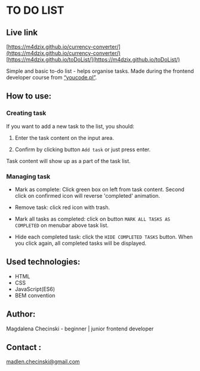 # TO DO LIST

## Live link

[https://m4dzix.github.io/currency-converter/](https://m4dzix.github.io/currency-converter/)
[https://m4dzix.github.io/toDoList/](https://m4dzix.github.io/toDoList/)


Simple and basic to-do list - helps organise tasks.
Made during the frontend developer course from [“youcode.pl”](https://youcode.pl).

## How to use:

### Creating task

If you want to add a new task to the list, you should:

1. Enter the task content on the input area.

2. Confirm by clicking button `Add task` or just press enter.

Task content will show up as a part of the task list.

### Managing task

- Mark as complete: Click green box on left from task content.
Second click on confirmed icon will reverse 'completed' animation.

- Remove task: click red icon with trash.

- Mark all tasks as completed: click on button `MARK ALL TASKS AS COMPLETED` on menubar above task list.

- Hide each completed task: click the `HIDE COMPLETED TASKS` button.
When you click again, all completed tasks will be displayed.


## Used technologies:

- HTML
- CSS
- JavaScript(ES6)
- BEM convention

## Author:
Magdalena Checinski - beginner | junior frontend developer

## Contact :
[madlen.checinski@gmail.com](mailto:madlen.checinski@gmail.com)
